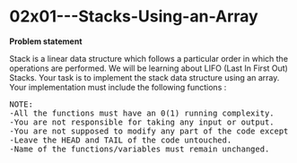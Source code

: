 # 02x01---Stacks-Using-an-Array
<b>Problem statement</b><br>

<p>Stack is a linear data structure which follows a particular order in which the operations are performed. We will be learning about LIFO (Last In First Out) Stacks.
Your task is to implement the stack data structure using an array. Your implementation must include the following functions :</p>
<pre>
NOTE:
-All the functions must have an 0(1) running complexity.
-You are not responsible for taking any input or output.
-You are not supposed to modify any part of the code except the BODY.
-Leave the HEAD and TAIL of the code untouched.
-Name of the functions/variables must remain unchanged.
</pre>




